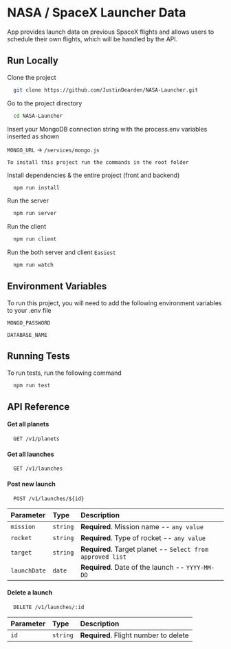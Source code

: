 # NASA / SpaceX Launcher Data

App provides launch data on previous SpaceX flights and allows users to schedule their own flights, which will be handled by the API.

## Run Locally

Clone the project

```bash
  git clone https://github.com/JustinDearden/NASA-Launcher.git
```

Go to the project directory

```bash
  cd NASA-Launcher
```

Insert your MongoDB connection string with the process.env variables inserted as shown

`MONGO_URL` -> `/services/mongo.js`

`To install this project run the commands in the root folder`

Install dependencies & the entire project (front and backend)

```bash
  npm run install
```

Run the server

```bash
  npm run server
```

Run the client

```bash
  npm run client
```

Run the both server and client `Easiest`

```bash
  npm run watch
```

## Environment Variables

To run this project, you will need to add the following environment variables to your .env file

`MONGO_PASSWORD`

`DATABASE_NAME`

## Running Tests

To run tests, run the following command

```bash
  npm run test
```

## API Reference

#### Get all planets

```http
  GET /v1/planets
```

#### Get all launches

```http
  GET /v1/launches
```

#### Post new launch

```http
  POST /v1/launches/${id}
```

| Parameter    | Type     | Description                                                |
| :----------- | :------- | :--------------------------------------------------------- |
| `mission`    | `string` | **Required**. Mission name -- `any value`                  |
| `rocket`     | `string` | **Required**. Type of rocket -- `any value`                |
| `target`     | `string` | **Required**. Target planet -- `Select from approved list` |
| `launchDate` | `date`   | **Required**. Date of the launch -- `YYYY-MM-DD`           |

#### Delete a launch

```http
  DELETE /v1/launches/:id
```

| Parameter | Type     | Description                           |
| :-------- | :------- | :------------------------------------ |
| `id`      | `string` | **Required**. Flight number to delete |
